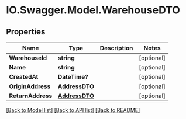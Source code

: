 # IO.Swagger.Model.WarehouseDTO
## Properties

Name | Type | Description | Notes
------------ | ------------- | ------------- | -------------
**WarehouseId** | **string** |  | [optional] 
**Name** | **string** |  | [optional] 
**CreatedAt** | **DateTime?** |  | [optional] 
**OriginAddress** | [**AddressDTO**](AddressDTO.md) |  | [optional] 
**ReturnAddress** | [**AddressDTO**](AddressDTO.md) |  | [optional] 

[[Back to Model list]](../README.md#documentation-for-models) [[Back to API list]](../README.md#documentation-for-api-endpoints) [[Back to README]](../README.md)

